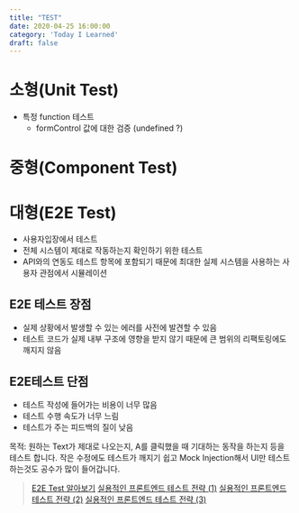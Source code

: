 ```yaml
---
title: "TEST"
date: 2020-04-25 16:00:00
category: 'Today I Learned'
draft: false
---
```




# 소형(Unit  Test)

- 특정 function 테스트
  - formControl 값에 대한 검증 (undefined ?)

# 중형(Component Test)

# 대형(E2E Test)

- 사용자입장에서 테스트
- 전체 시스템이 제대로 작동하는지 확인하기 위한 테스트
- API와의 연동도 테스트 항목에 포함되기 때문에 최대한 실제 시스템을 사용하는 사용자 관점에서 시뮬레이션

## E2E 테스트  장점

- 실제 상황에서 발생할 수 있는 에러를 사전에 발견할 수 있음
- 테스트 코드가 실제 내부 구조에 영향을 받지 않기 때문에 큰 범위의 리팩토링에도 깨지지 않음

## E2E테스트 단점

- 테스트 작성에 들어가는 비용이 너무 많음
- 테스트 수행 속도가 너무 느림
- 테스트가 주는 피드백의 질이 낮음

목적: 원하는 Text가 제대로 나오는지, A를 클릭했을 때 기대하는 동작을 하는지 등을 테스트 합니다. 작은 수정에도 테스트가 깨지기 쉽고 Mock Injection해서 UI만 테스트 하는것도 공수가 많이 들어갑니다.

> [E2E Test 알아보기](https://medium.com/hbsmith/e2e-test-알아보기-3c524862469d) [실용적인 프론트엔드 테스트 전략 (1)](https://meetup.toast.com/posts/174) [실용적인 프론트엔드 테스트 전략 (2)](https://meetup.toast.com/posts/178) [실용적인 프론트엔드 테스트 전략 (3)](https://meetup.toast.com/posts/180)

